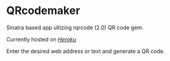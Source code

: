 # QRcodemaker

Sinatra based app ultizing rqrcode (2.0) QR code gem.

Currently hosted on <a href="https://qr3000.herokuapp.com/">_Heroku_</a>

Enter the desired web address or text and generate a QR code.
